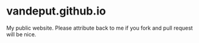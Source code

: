 # vandeput.github.io
My public website. Please attribute back to me if you fork and pull request will be nice.
